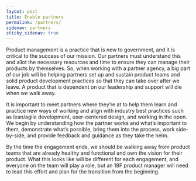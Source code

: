 ```yaml
---
layout: post
title: Enable partners
permalink: /partners/
sidenav: partners
sticky_sidenav: true
---
```

Product management is a practice that is new to government, and it is critical to the success of our mission. Our partners must understand this and allot the necessary resources and time to ensure they can manage their products by themselves. So, when working with a partner agency, a big part of our job will be helping partners set up and sustain product teams and solid product development practices so that they can take over after we leave. A product that is dependent on our leadership and support will die when we walk away.

It is important to meet partners where they’re at to help them learn and practice new ways of working and align with industry best practices such as lean/agile development, user-centered design, and working in the open. We begin by understanding how the partner works and what’s important to them, demonstrate what’s possible, bring them into the process, work side-by-side, and provide feedback and guidance as they take the helm.

By the time the engagement ends, we should be walking away from product teams that are already healthy and functional and own the vision for their product. What this looks like will be different for each engagement, and everyone on the team will play a role, but an 18F product manager will need to lead this effort and plan for the transition from the beginning.
